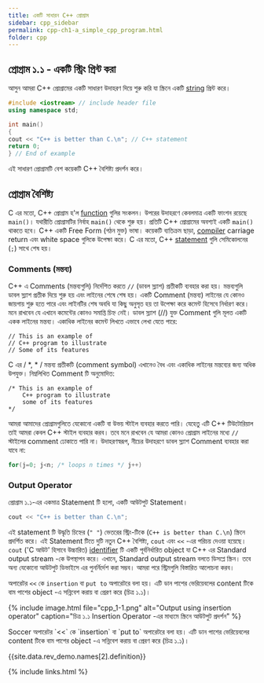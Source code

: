 ```yaml
---
title: একটি সাধারন C++ প্রোগ্রাম
sidebar: cpp_sidebar
permalink: cpp-ch1-a_simple_cpp_program.html
folder: cpp
---
```


## প্রোগ্রাম ১.১ - একটি স্ট্রিং প্রিন্ট করা

আসুন আমরা C++ প্রোগ্রামের একটি সাধারণ উদাহরণ দিয়ে শুরু করি যা স্ক্রিনে একটি <a href="#" onClick="return false;" data-toggle="tooltip" data-original-title="{{site.data.glossary.string}}">string</a> প্রিন্ট করে।

```cpp
#include <iostream> // include header file
using namespace std;

int main()
{
cout << "C++ is better than C.\n"; // C++ statement
return 0;
} // End of example
```
এই সাধারণ প্রোগ্রামটি বেশ কয়েকটি C++ বৈশিষ্ট্য প্রদর্শন করে। 

## প্রোগ্রাম বৈশিষ্ট্য

C এর মতো, C++ প্রোগ্রাম হ'ল <a href="#" onClick="return false;" data-toggle="tooltip" data-original-title="{{site.data.glossary.function}}">function</a> গুলির সংকলন। উপরের উদাহরণে কেবলমাত্র একটি ফাংশন রয়েছে `main()`। যথারীতি প্রোগ্রামটির নির্বাহ `main()` থেকে শুরু হয়। প্রতিটি C++ প্রোগ্রামের অবশ্যই একটি `main()` থাকতে হবে। C++ একটি Free Form (গঠন মুক্ত) ভাষা। কয়েকটি ব্যতিক্রম ছাড়া, <a href="#" onClick="return false;" data-toggle="tooltip" data-original-title="{{site.data.glossary.compiler}}\n{{site.data.glossary.function}}">compiler</a> carriage return এবং white space গুলিকে উপেক্ষা করে। C এর মতো, C++ <a href="#" onClick="return false;" data-toggle="tooltip" data-original-title="{{site.data.glossary.statement}}">statement</a> গুলি সেমিকোলনের (`;`) সাথে শেষ হয়।

### Comments (মন্তব্য)

C++ এ Comments (মন্তব্যগুলি) নির্দেশিত করতে `//` (ডাবল স্ল্যাশ) প্রতীকটি ব্যবহার করা হয়। মন্তব্যগুলি ডাবল স্ল্যাশ প্রতীক দিয়ে শুরু হয় এবং লাইনের শেষে শেষ হয়। একটি Comment (মন্তব্য) লাইনের যে কোনও জায়গায় শুরু হতে পারে এবং লাইনটির শেষ অবধি যা কিছু অনুসৃত হয় তা উপেক্ষা করে কমেন্ট হিসেবে নির্ধারণ করে। মনে রাখবেন যে এখানে কমেন্টের কোনও সমাপ্তি চিহ্ন নেই।
ডাবল স্ল্যাশ (//) যুক্ত Comment গুলি মূলত একটি একক লাইনের মন্তব্য। একাধিক লাইনের কমেন্ট লিখতে এভাবে লেখা যেতে পারে:
```
// This is an example of 
// C++ program to illustrate 
// Some of its features
```
C এর / *, * / মন্তব্য প্রতীকটি (comment symbol) এখানেও বৈধ এবং একাধিক লাইনের মন্তব্যের জন্য অধিক উপযুক্ত। নিম্নলিখিত Comment টি অনুমোদিত:
```
/* This is an example of 
    C++ program to illustrate 
    some of its features
*/
```
আমরা আমাদের প্রোগ্রামগুলিতে যেকোনো একটি বা উভয় স্টাইল ব্যবহার করতে পারি। যেহেতু এটি C++ টিউটোরিয়াল তাই আমরা কেবল C++ স্টাইল ব্যবহার করব। তবে মনে রাখবেন যে আমরা কোনও প্রোগ্রাম লাইনের মধ্যে `//` স্টাইলের comment ঢোকাতে পারি না। উদাহরণস্বরূপ, নীচের উদাহরণে ডাবল স্ল্যাশ Comment ব্যবহার করা যাবে না:
```cpp
for(j=0; j<n; /* loops n times */ j++)
```

### Output Operator

প্রোগ্রাম ১.১-এর একমাত্র Statement টি হলো, একটি আউটপুট Statement।
```cpp
cout << "C++ is better than C.\n";
```
এই statement টি উদ্ধৃতি চিহ্নের (`" "`) ভেতরের স্ট্রিং-টিকে (`C++ is better than C.\n`) স্ক্রিনে প্রদর্শিত করে। এই Statement টিতে দুটি নতুন C++ বৈশিষ্ট্য, `cout` এবং `<<` -এর পরিচয় দেওয়া হয়েছে। `cout` ('C আউট' হিসাবে উচ্চারিত) <a href="#" onClick="return false;" data-toggle="tooltip" data-original-title="{{site.data.glossary.identifier}}">identifier</a> টি একটি পূর্বনির্ধারিত object যা C++ এর Standard output stream -কে উপস্থাপন করে। 
এখানে, Standard output stream বলতে ডিসপ্লে স্ক্রিন। তবে অন্য যেকোনো আউটপুট ডিভাইসে এর পুনর্নির্দেশ করা সম্ভব। আমরা পরে স্ট্রিমগুলি বিস্তারিত আলোচনা করব।

অপারেটর `<<` কে `insertion` বা `put to` অপারেটরে বলা হয়। এটি ডান পাশের ভেরিয়েবলের content টিকে বাম পাশের object -এ সন্নিবেশ করায় বা প্রেরণ করে (চিত্র ১.১)।

{% include image.html file="cpp_1-1.png" alt="Output using insertion operator" caption="চিত্র ১.১ Insertion Operator -এর মাধ্যমে স্ক্রিনে আউটপুট প্রদর্শন" %}

<p>Soccer <span class="Book_1_Prop_1 glyphicon glyphicon-info-sign" data-toggle="popover"></span> অপারেটর `<<` কে `insertion` বা `put to` অপারেটরে বলা হয়। এটি ডান পাশের ভেরিয়েবলের content টিকে বাম পাশের object -এ সন্নিবেশ করায় বা প্রেরণ করে (চিত্র ১.১)।</p>

{{site.data.rev_demo.names[2].definition}}

{% include links.html %}
